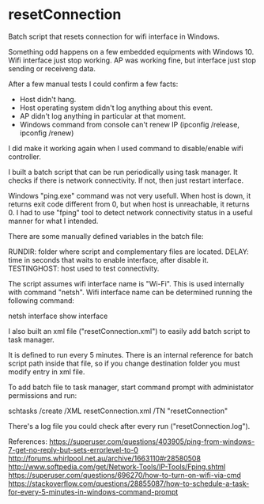 # resetConnection
Batch script that resets connection for wifi interface in Windows.

Something odd happens on a few embedded equipments with Windows 10.
Wifi interface just stop working. AP was working fine, but interface
just stop sending or receiveng data.

After a few manual tests I could confirm a few facts:

* Host didn't hang.
* Host operating system didn't log anything about this event.
* AP didn't log anything in particular at that moment.
* Windows command from console can't renew IP (ipconfig /release, ipconfig /renew)

I did make it working again when I used command to disable/enable wifi controller. 

I built a batch script that can be run periodically using task manager.
It checks if there is network connectivity. If not, then just restart interface.

Windows "ping.exe" command was not very usefull.
When host is down, it returns exit code different from 0, but
when host is unreachable, it returns 0.
I had to use "fping" tool to detect network connectivity status in
a useful manner for what I intended.

There are some manually defined variables in the batch file:

RUNDIR: folder where script and complementary files are located.
DELAY: time in seconds that waits to enable interface, after disable it.
TESTINGHOST: host used to test connectivity.

The script assumes wifi interface name is "Wi-Fi". This is used internally
with command "netsh". Wifi interface name can be determined running the
following command:

netsh interface show interface

I also built an xml file ("resetConnection.xml") to easily add batch script to task manager.

It is defined to run every 5 minutes. There is an internal reference
for batch script path inside that file, so if you change destination folder
you must modify <Command> entry in xml file.

To add batch file to task manager, start command prompt with
administator permissions and run:

schtasks /create /XML resetConnection.xml /TN "resetConnection"

There's a log file you could check after every run ("resetConnection.log").


References:
https://superuser.com/questions/403905/ping-from-windows-7-get-no-reply-but-sets-errorlevel-to-0
http://forums.whirlpool.net.au/archive/1663110#r28580508
http://www.softpedia.com/get/Network-Tools/IP-Tools/Fping.shtml
https://superuser.com/questions/696270/how-to-turn-on-wifi-via-cmd
https://stackoverflow.com/questions/28855087/how-to-schedule-a-task-for-every-5-minutes-in-windows-command-prompt

